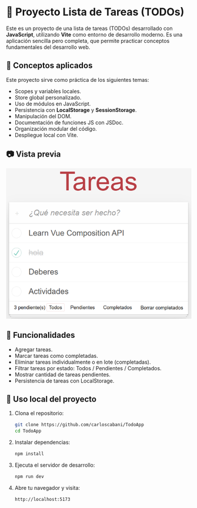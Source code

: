 # 📝 Proyecto Lista de Tareas (TODOs)

Este es un proyecto de una lista de tareas (TODOs) desarrollado con **JavaScript**, utilizando **Vite** como entorno de desarrollo moderno. Es una aplicación sencilla pero completa, que permite practicar conceptos fundamentales del desarrollo web.

## 🧠 Conceptos aplicados

Este proyecto sirve como práctica de los siguientes temas:

- Scopes y variables locales.
- Store global personalizado.
- Uso de módulos en JavaScript.
- Persistencia con **LocalStorage** y **SessionStorage**.
- Manipulación del DOM.
- Documentación de funciones JS con JSDoc.
- Organización modular del código.
- Despliegue local con Vite.

## 📷 Vista previa

![Vista previa de la aplicación](./vistaPrevia.png)

## 🚀 Funcionalidades

- Agregar tareas.
- Marcar tareas como completadas.
- Eliminar tareas individualmente o en lote (completadas).
- Filtrar tareas por estado: Todos / Pendientes / Completados.
- Mostrar cantidad de tareas pendientes.
- Persistencia de tareas con LocalStorage.


## 🧪 Uso local del proyecto

1. Clona el repositorio:
   ```bash
   git clone https://github.com/carloscabani/TodoApp
   cd TodoApp
   
2. Instalar dependencias:
   ``` bash
   npm install

3. Ejecuta el servidor de desarrollo:
   ```bash
   npm run dev

4. Abre tu navegador y visita:
   ```bash
   http://localhost:5173
   ```



